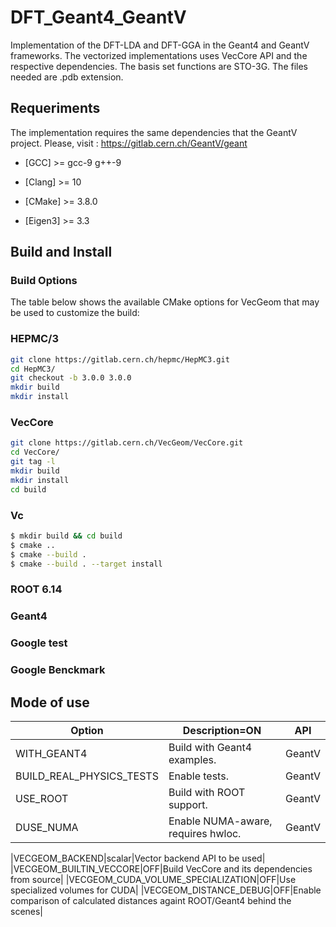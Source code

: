 # DFT_Geant4_GeantV

Implementation of the DFT-LDA and DFT-GGA in the Geant4 and GeantV frameworks. The vectorized implementations uses VecCore API and the respective dependencies. The basis set functions are STO-3G. The files needed are .pdb extension.

## Requeriments
The implementation requires the same dependencies that the GeantV project. Please, visit :  https://gitlab.cern.ch/GeantV/geant


- [GCC] >= gcc-9 g++-9

- [Clang] >= 10

- [CMake] >=  3.8.0
  
- [Eigen3] >= 3.3

## Build and Install

### Build Options

The table below shows the available CMake options for VecGeom that may be used to customize the build:


### HEPMC/3
```sh
git clone https://gitlab.cern.ch/hepmc/HepMC3.git
cd HepMC3/
git checkout -b 3.0.0 3.0.0
mkdir build
mkdir install
```

### VecCore
```sh
git clone https://gitlab.cern.ch/VecGeom/VecCore.git
cd VecCore/
git tag -l
mkdir build
mkdir install
cd build
```
### Vc

```sh
$ mkdir build && cd build
$ cmake ..
$ cmake --build .
$ cmake --build . --target install
```
### ROOT 6.14

### Geant4



### Google test


### Google Benckmark

## Mode of use

|Option|Description=ON|API|
|------|--------------|---|
|WITH_GEANT4| Build with Geant4 examples.|GeantV|
|BUILD_REAL_PHYSICS_TESTS | Enable tests.|GeantV|
|USE_ROOT| Build with ROOT support.|GeantV|
|DUSE_NUMA|Enable NUMA-aware, requires hwloc.|GeantV|




|VECGEOM_BACKEND|scalar|Vector backend API to be used|
|VECGEOM_BUILTIN_VECCORE|OFF|Build VecCore and its dependencies from source|
|VECGEOM_CUDA_VOLUME_SPECIALIZATION|OFF|Use specialized volumes for CUDA|
|VECGEOM_DISTANCE_DEBUG|OFF|Enable comparison of calculated distances againt ROOT/Geant4 behind the scenes|




